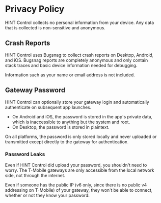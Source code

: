 # Privacy Policy
HINT Control collects no personal information from your device. Any data that is collected is non-sensitive and anonymous.

## Crash Reports
HINT Control uses Bugsnag to collect crash reports on Desktop, Android, and iOS. Bugsnag reports are completely anonymous and only contain stack traces and basic device information needed for debugging.

Information such as your name or email address is not included.

## Gateway Password
HINT Control can optionally store your gateway login and automatically authenticate on subsequent app launches.

- On Android and iOS, the password is stored in the app's private data, which is inaccessible to anything but the system and root.
- On Desktop, the password is stored in plaintext.

On all platforms, the password is only stored locally and never uploaded or transmitted except directly to the gateway for authentication.

### Password Leaks
Even if HINT Control did upload your password, you shouldn't need to worry. The T-Mobile gateways are only accessible from the local network side, not through the internet.

Even if someone has the public IP (v6 only, since there is no public v4 addressing on T-Mobile) of your gateway, they won't be able to connect, whether or not they know your password.
